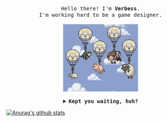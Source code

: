 <p align="center">
  <br />
  <samp>
    Hello there! I'm <b>Verbess</b>.
    <br />
    I'm working hard to be a game designer.
    <br />
  </samp>
  <br />
  <img src="https://raw.githubusercontent.com/Verbess/Verbess/master/Assets/mgsv.gif" alt="via: GIPHY/Paul Robertson" width="200" />
</p>

<details align="center">
  <summary>
    <b>
      <samp>
        Kept you waiting, huh?
      </samp>
    </b>
  </summary>
  <br />
  <samp>
    <img src="https://raw.githubusercontent.com/Verbess/Verbess/master/Assets/snake.gif" width="200" />
    
    Snake: Kept you waiting, huh?
  </samp>
</details>

[![Anurag's github stats](https://github-readme-stats.vercel.app/api?username=Verbess&hide=prs,contribs&show_icons=true&theme=buefy&count_private=true)](https://github.com/anuraghazra/github-readme-stats)